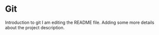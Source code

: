 # Git
Introduction to git
I am editing the README file. Adding some more details about the project description.
